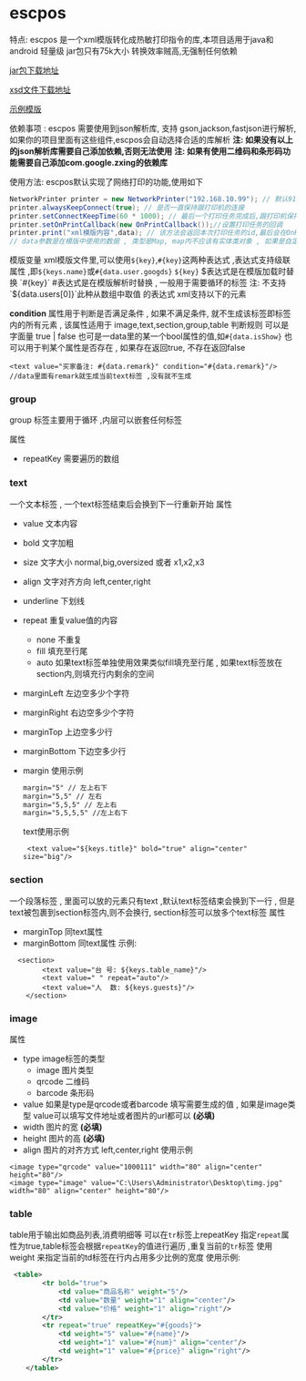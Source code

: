 # escpos

特点:
escpos 是一个xml模版转化成热敏打印指令的库,本项目适用于java和android
轻量级 jar包只有75k大小
转换效率贼高,无强制任何依赖

[jar包下载地址](https://github.com/housong12590/escpos/blob/master/escpos.jar)


[xsd文件下载地址](https://github.com/housong12590/escpos/blob/master/print_template.xsd)

[示例模版](https://github.com/housong12590/escpos/blob/master/example.xml)

依赖事项 :
escpos 需要使用到json解析库,  支持 gson,jackson,fastjson进行解析, 如果你的项目里面有这些组件,escpos会自动选择合适的库解析
**注: 如果没有以上的json解析库需要自己添加依赖,否则无法使用**
**注: 如果有使用二维码和条形码功能需要自己添加com.google.zxing的依赖库**

使用方法:
escpos默认实现了网络打印的功能,使用如下 
```java
NetworkPrinter printer = new NetworkPrinter("192.168.10.99"); // 默认9100端口,可以指定端口和socket连接超时时间
printer.alwaysKeepConnect(true); // 是否一直保持跟打印机的连接
printer.setConnectKeepTime(60 * 1000); // 最后一个打印任务完成后,跟打印机保持连接的时间 , 默认是任务队列打印完成之后就断开跟打印机的连接, 如果打印任务很频繁 建议使用alwaysKeepConnect , 如果打印分高峰低峰建议设置setConnectKeepTime 减小每次都跟打印机进行连接的消耗 . alwaysKeepConnect的优先级高于setConnectKeepTime
printer.setOnPrintCallback(new OnPrintCallback());//设置打印任务的回调
printer.print("xml模版内容",data); // 该方法会返回本次打印任务的id,最后会在OnPrintCallback中回调, 打印ID可以自己设置
// data参数是在模版中使用的数据 , 类型是Map, map内不应该有实体类对象 , 如果是自定义对象 使用JSONUtil.toMap(Object);
```

模版变量
xml模版文件里,可以使用`${key}`,`#{key}`这两种表达式 ,表达式支持级联属性 ,即`${keys.name}`或`#{data.user.googds}`
`${key}` $表达式是在模版加载时替换
`#{key}` #表达式是在模版解析时替换 , 一般用于需要循环的标签
注: 不支持`${data.users[0]}`此种从数组中取值 的表达式
xml支持以下的元素

**condition** 属性用于判断是否满足条件 , 如果不满足条件, 就不生成该标签即标签内的所有元素 , 该属性适用于 image,text,section,group,table
判断规则
可以是字面量 true | false 
也可是一data里的某一个bool属性的值,如`#{data.isShow}`
也可以用于判某个属性是否存在 , 如果存在返回true, 不存在返回false 
```
<text value="买家备注: #{data.remark}" condition="#{data.remark}"/> //data里面有remark就生成当前text标签 ,没有就不生成 
```

### group
group 标签主要用于循环 ,内层可以嵌套任何标签

属性

- repeatKey 需要遍历的数组

### text 
一个文本标签 , 一个text标签结束后会换到下一行重新开始
    属性
    
- value 文本内容
- bold 文字加粗
- size 文字大小 normal,big,oversized 或者 x1,x2,x3
- align 文字对齐方向 left,center,right
- underline 下划线
- repeat 重复value值的内容 
    - none 不重复
    - fill 填充至行尾
    - auto 如果text标签单独使用效果类似fill填充至行尾 , 如果text标签放在section内,则填充行内剩余的空间
- marginLeft 左边空多少个字符
- marginRight 右边空多少个字符
- marginTop 上边空多少行
- marginBottom 下边空多少行
- margin 使用示例

    ```xml
    margin="5" // 左上右下
    margin="5,5" // 左右
    margin="5,5,5" // 左上右
    margin="5,5,5,5" //左上右下
    ```
    text使用示例
    ```
     <text value="${keys.title}" bold="true" align="center" size="big"/>
    ```
### section 
一个段落标签 , 里面可以放的元素只有text ,默认text标签结束会换到下一行 , 但是text被包裹到section标签内,则不会换行, section标签可以放多个text标签
属性

- marginTop 同text属性
- marginBottom 同text属性
示例:
```
  <section>
        <text value="台 号: ${keys.table_name}"/>
        <text value=" " repeat="auto"/>
        <text value="人  数: ${keys.guests}"/>
    </section>
```
### image
属性

- type image标签的类型
    - image 图片类型 
    - qrcode 二维码
    - barcode 条形码
- value 如果是type是qrcode或者barcode 填写需要生成的值 , 如果是image类型 value可以填写文件地址或者图片的url都可以  **(必填)**
- width 图片的宽  **(必填)**
- height 图片的高  **(必填)**
- align 图片的对齐方式 left,center,right
使用示例
```
<image type="qrcode" value="1000111" width="80" align="center" height="80"/>
<image type="image" value="C:\Users\Administrator\Desktop\timg.jpg" width="80" align="center" height="80"/>
```
### table 
table用于输出如商品列表,消费明细等
可以在`tr`标签上repeatKey 指定`repeat`属性为true,table标签会根据`repeatKey`的值进行遍历 ,重复当前的`tr`标签
使用 weight 来指定当前的td标签在行内占用多少比例的宽度
使用示例:
```xml
 <table>
        <tr bold="true"> 
            <td value="商品名称" weight="5"/>
            <td value="数量" weight="1" align="center"/>
            <td value="价格" weight="1" align="right"/>
        </tr>
        <tr repeat="true" repeatKey="#{goods}">
            <td weight="5" value="#{name}"/>
            <td weight="1" value="#{num}" align="center"/>
            <td weight="1" value="#{price}" align="right"/>
        </tr>
    </table>
```










